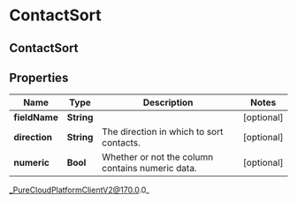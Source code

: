# ContactSort

## ContactSort

## Properties

|Name | Type | Description | Notes|
|------------ | ------------- | ------------- | -------------|
| **fieldName** | **String** |  | [optional] |
| **direction** | **String** | The direction in which to sort contacts. | [optional] |
| **numeric** | **Bool** | Whether or not the column contains numeric data. | [optional] |



_PureCloudPlatformClientV2@170.0.0_

